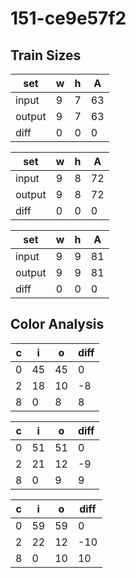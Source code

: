 # 151-ce9e57f2
## Train Sizes

|set|w|h|A|
|---|---|---|---|
|input|9|7|63|
|output|9|7|63|
|diff|0|0|0|


|set|w|h|A|
|---|---|---|---|
|input|9|8|72|
|output|9|8|72|
|diff|0|0|0|


|set|w|h|A|
|---|---|---|---|
|input|9|9|81|
|output|9|9|81|
|diff|0|0|0|


## Color Analysis

|c|i|o|diff|
|---|---|---|---|
|0|45|45|0|
|2|18|10|-8|
|8|0|8|8|


|c|i|o|diff|
|---|---|---|---|
|0|51|51|0|
|2|21|12|-9|
|8|0|9|9|


|c|i|o|diff|
|---|---|---|---|
|0|59|59|0|
|2|22|12|-10|
|8|0|10|10|

